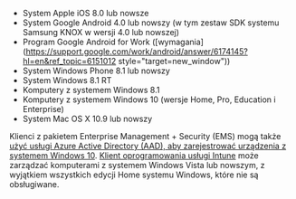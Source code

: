 
  - System Apple iOS 8.0 lub nowsze
  - System Google Android 4.0 lub nowszy (w tym zestaw SDK systemu Samsung KNOX w wersji 4.0 lub nowszej)
  - Program Google Android for Work ([wymagania](https://support.google.com/work/android/answer/6174145?hl=en&ref_topic=6151012 style="target=new_window"))
  - System Windows Phone 8.1 lub nowszy
  - System Windows 8.1 RT
  - Komputery z systemem Windows 8.1
  - Komputery z systemem Windows 10 (wersje Home, Pro, Education i Enterprise)
  - System Mac OS X 10.9 lub nowszy

Klienci z pakietem Enterprise Management + Security (EMS) mogą także [użyć usługi Azure Active Directory (AAD), aby zarejestrować urządzenia z systemem Windows 10](/intune/deploy-use/set-up-windows-device-management-with-microsoft-intune#azure-active-directory-enrollment). [Klient oprogramowania usługi Intune](/intune/deploy-use/manage-windows-pcs-with-microsoft-intune) może zarządzać komputerami z systemem Windows Vista lub nowszym, z wyjątkiem wszystkich edycji Home systemu Windows, które nie są obsługiwane.  


<!--HONumber=Oct16_HO3-->


